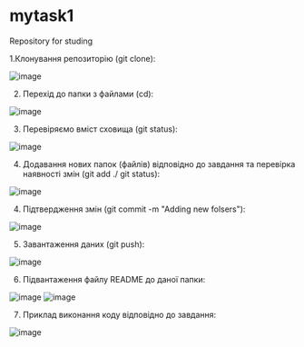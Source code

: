 # mytask1
Repository for studing

1.Клонування репозиторію (git clone):

![image](https://user-images.githubusercontent.com/85627400/122898548-a641ab80-d353-11eb-8bdb-11154fcf5031.png)

2. Перехід до папки з файлами (cd):

![image](https://user-images.githubusercontent.com/85627400/122898647-b9547b80-d353-11eb-9013-4ea4f820a6f8.png)

3. Перевіряємо вміст сховища (git status):

![image](https://user-images.githubusercontent.com/85627400/122898988-105a5080-d354-11eb-8bf9-d0c92b170bce.png)


4. Додавання нових папок (файлів) відповідно до завдання та перевірка наявності змін (git add ./ git status):

![image](https://user-images.githubusercontent.com/85627400/122899525-924a7980-d354-11eb-9ada-940312262b29.png)

4. Підтвердження змін (git commit -m "Adding new folsers"):

![image](https://user-images.githubusercontent.com/85627400/122899717-ba39dd00-d354-11eb-8e56-6bd6ffadcfcd.png)

5. Завантаження даних (git push):

![image](https://user-images.githubusercontent.com/85627400/122899844-db9ac900-d354-11eb-9df7-c3d78b136f2c.png)

6. Підвантаження файлу README до даної папки:

![image](https://user-images.githubusercontent.com/85627400/122900248-2f0d1700-d355-11eb-8724-dfe1c4e26760.png)
![image](https://user-images.githubusercontent.com/85627400/122900306-3df3c980-d355-11eb-927c-1b3e6e80d278.png)

7. Приклад виконання коду відповідно до завдання:

![image](https://user-images.githubusercontent.com/85627400/122900830-ad69b900-d355-11eb-9433-535ff10dd2c1.png)





